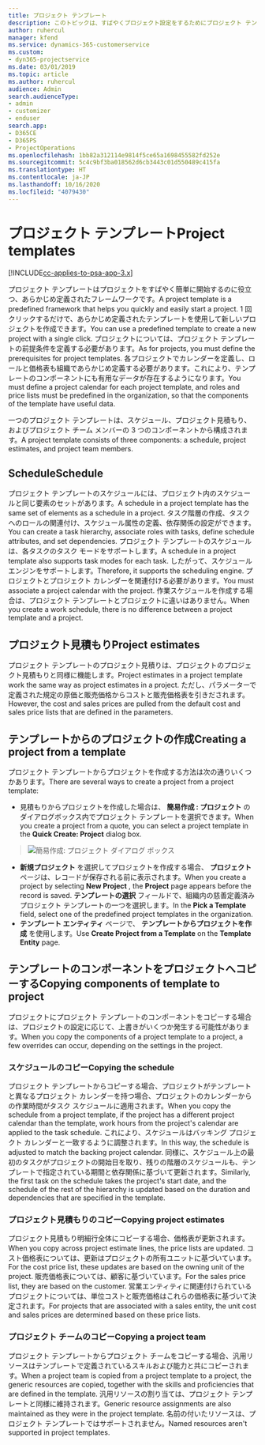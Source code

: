 ```yaml
---
title: プロジェクト テンプレート
description: このトピックは、すばやくプロジェクト設定をするためにプロジェクト テンプレートを使用する方法につい説明します。
author: ruhercul
manager: kfend
ms.service: dynamics-365-customerservice
ms.custom:
- dyn365-projectservice
ms.date: 03/01/2019
ms.topic: article
ms.author: ruhercul
audience: Admin
search.audienceType:
- admin
- customizer
- enduser
search.app:
- D365CE
- D365PS
- ProjectOperations
ms.openlocfilehash: 1bb82a312114e9814f5ce65a1698455582fd252e
ms.sourcegitcommit: 5c4c9bf3ba018562d6cb3443c01d550489c415fa
ms.translationtype: HT
ms.contentlocale: ja-JP
ms.lasthandoff: 10/16/2020
ms.locfileid: "4079430"
---
```

# <a name="project-templates"></a><span data-ttu-id="bf35e-103">プロジェクト テンプレート</span><span class="sxs-lookup"><span data-stu-id="bf35e-103">Project templates</span></span> 

[!INCLUDE[cc-applies-to-psa-app-3.x](../includes/cc-applies-to-psa-app-3x.md)]

<span data-ttu-id="bf35e-104">プロジェクト テンプレートはプロジェクトをすばやく簡単に開始するのに役立つ、あらかじめ定義されたフレームワークです。</span><span class="sxs-lookup"><span data-stu-id="bf35e-104">A project template is a predefined framework that helps you quickly and easily start a project.</span></span> <span data-ttu-id="bf35e-105">1 回クリックするだけで、あらかじめ定義されたテンプレートを使用して新しいプロジェクトを作成できます。</span><span class="sxs-lookup"><span data-stu-id="bf35e-105">You can use a predefined template to create a new project with a single click.</span></span> <span data-ttu-id="bf35e-106">プロジェクトについては、プロジェクト テンプレートの前提条件を定義する必要があります。</span><span class="sxs-lookup"><span data-stu-id="bf35e-106">As for projects, you must define the prerequisites for project templates.</span></span> <span data-ttu-id="bf35e-107">各プロジェクトでカレンダーを定義し、ロールと価格表も組織であらかじめ定義する必要があります。これにより、テンプレートのコンポーネントにも有用なデータが存在するようになります。</span><span class="sxs-lookup"><span data-stu-id="bf35e-107">You must define a project calendar for each project template, and roles and price lists must be predefined in the organization, so that the components of the template have useful data.</span></span>

<span data-ttu-id="bf35e-108">一つのプロジェクト テンプレートは、スケジュール、プロジェクト見積もり、およびプロジェクト チーム メンバーの 3 つのコンポーネントから構成されます。</span><span class="sxs-lookup"><span data-stu-id="bf35e-108">A project template consists of three components: a schedule, project estimates, and project team members.</span></span>

## <a name="schedule"></a><span data-ttu-id="bf35e-109">Schedule</span><span class="sxs-lookup"><span data-stu-id="bf35e-109">Schedule</span></span>

<span data-ttu-id="bf35e-110">プロジェクト テンプレートのスケジュールには、プロジェクト内のスケジュールと同じ要素のセットがあります。</span><span class="sxs-lookup"><span data-stu-id="bf35e-110">A schedule in a project template has the same set of elements as a schedule in a project.</span></span> <span data-ttu-id="bf35e-111">タスク階層の作成、タスクへのロールの関連付け、スケジュール属性の定義、依存関係の設定ができます。</span><span class="sxs-lookup"><span data-stu-id="bf35e-111">You can create a task hierarchy, associate roles with tasks, define schedule attributes, and set dependencies.</span></span> <span data-ttu-id="bf35e-112">プロジェクト テンプレートのスケジュールは、各タスクのタスク モードをサポートします。</span><span class="sxs-lookup"><span data-stu-id="bf35e-112">A schedule in a project template also supports task modes for each task.</span></span> <span data-ttu-id="bf35e-113">したがって、スケジュール エンジンをサポートします。</span><span class="sxs-lookup"><span data-stu-id="bf35e-113">Therefore, it supports the scheduling engine.</span></span> <span data-ttu-id="bf35e-114">プロジェクトとプロジェクト カレンダーを関連付ける必要があります。</span><span class="sxs-lookup"><span data-stu-id="bf35e-114">You must associate a project calendar with the project.</span></span> <span data-ttu-id="bf35e-115">作業スケジュールを作成する場合は、プロジェクト テンプレートとプロジェクトに違いはありません。</span><span class="sxs-lookup"><span data-stu-id="bf35e-115">When you create a work schedule, there is no difference between a project template and a project.</span></span>

## <a name="project-estimates"></a><span data-ttu-id="bf35e-116">プロジェクト見積もり</span><span class="sxs-lookup"><span data-stu-id="bf35e-116">Project estimates</span></span>

<span data-ttu-id="bf35e-117">プロジェクト テンプレートのプロジェクト見積りは、プロジェクトのプロジェクト見積もりと同様に機能します。</span><span class="sxs-lookup"><span data-stu-id="bf35e-117">Project estimates in a project template work the same way as project estimates in a project.</span></span> <span data-ttu-id="bf35e-118">ただし、パラメーターで定義された規定の原価と販売価格からコストと販売価格表を引きだされます。</span><span class="sxs-lookup"><span data-stu-id="bf35e-118">However, the cost and sales prices are pulled from the default cost and sales price lists that are defined in the parameters.</span></span>

## <a name="creating-a-project-from-a-template"></a><span data-ttu-id="bf35e-119">テンプレートからのプロジェクトの作成</span><span class="sxs-lookup"><span data-stu-id="bf35e-119">Creating a project from a template</span></span>
 
<span data-ttu-id="bf35e-120">プロジェクト テンプレートからプロジェクトを作成する方法は次の通りいくつかあります。</span><span class="sxs-lookup"><span data-stu-id="bf35e-120">There are several ways to create a project from a project template:</span></span>

- <span data-ttu-id="bf35e-121">見積もりからプロジェクトを作成した場合は、 **簡易作成 : プロジェクト** のダイアログボックス内でプロジェクト テンプレートを選択できます。</span><span class="sxs-lookup"><span data-stu-id="bf35e-121">When you create a project from a quote, you can select a project template in the **Quick Create: Project** dialog box.</span></span>

> ![簡易作成: プロジェクト ダイアログ ボックス](media/project-11.png)

- <span data-ttu-id="bf35e-123">**新規プロジェクト** を選択してプロジェクトを作成する場合、 **プロジェクト** ページは、レコードが保存される前に表示されます。</span><span class="sxs-lookup"><span data-stu-id="bf35e-123">When you create a project by selecting **New Project** , the **Project** page appears before the record is saved.</span></span> <span data-ttu-id="bf35e-124">**テンプレートの選択** フィールドで、組織内の慈善定義済みプロジェクト テンプレートの一つを選択します。</span><span class="sxs-lookup"><span data-stu-id="bf35e-124">In the **Pick a Template** field, select one of the predefined project templates in the organization.</span></span>
- <span data-ttu-id="bf35e-125">**テンプレート エンティティ** ページで、 **テンプレートからプロジェクトを作成** を使用します。</span><span class="sxs-lookup"><span data-stu-id="bf35e-125">Use **Create Project from a Template** on the **Template Entity** page.</span></span>

## <a name="copying-components-of-template-to-project"></a><span data-ttu-id="bf35e-126">テンプレートのコンポーネントをプロジェクトへコピーする</span><span class="sxs-lookup"><span data-stu-id="bf35e-126">Copying components of template to project</span></span>

<span data-ttu-id="bf35e-127">プロジェクトにプロジェクト テンプレートのコンポーネントをコピーする場合は、プロジェクトの設定に応じて、上書きがいくつか発生する可能性があります。</span><span class="sxs-lookup"><span data-stu-id="bf35e-127">When you copy the components of a project template to a project, a few overrides can occur, depending on the settings in the project.</span></span>

### <a name="copying-the-schedule"></a><span data-ttu-id="bf35e-128">スケジュールのコピー</span><span class="sxs-lookup"><span data-stu-id="bf35e-128">Copying the schedule</span></span>

<span data-ttu-id="bf35e-129">プロジェクト テンプレートからコピーする場合、プロジェクトがテンプレートと異なるプロジェクト カレンダーを持つ場合、プロジェクトのカレンダーからの作業時間がタスク スケジュールに適用されます。</span><span class="sxs-lookup"><span data-stu-id="bf35e-129">When you copy the schedule from a project template, if the project has a different project calendar than the template, work hours from the project's calendar are applied to the task schedule.</span></span> <span data-ttu-id="bf35e-130">これにより、スケジュールはバッキング プロジェクト カレンダーと一致するように調整されます。</span><span class="sxs-lookup"><span data-stu-id="bf35e-130">In this way, the schedule is adjusted to match the backing project calendar.</span></span> <span data-ttu-id="bf35e-131">同様に、スケジュール上の最初のタスクがプロジェクトの開始日を取り、残りの階層のスケジュールも、テンプレートで指定されている期間と依存関係に基づいて更新されます。</span><span class="sxs-lookup"><span data-stu-id="bf35e-131">Similarly, the first task on the schedule takes the project's start date, and the schedule of the rest of the hierarchy is updated based on the duration and dependencies that are specified in the template.</span></span> 

### <a name="copying-project-estimates"></a><span data-ttu-id="bf35e-132">プロジェクト見積もりのコピー</span><span class="sxs-lookup"><span data-stu-id="bf35e-132">Copying project estimates</span></span> 

<span data-ttu-id="bf35e-133">プロジェクト見積もり明細行全体にコピーする場合、価格表が更新されます。</span><span class="sxs-lookup"><span data-stu-id="bf35e-133">When you copy across project estimate lines, the price lists are updated.</span></span> <span data-ttu-id="bf35e-134">コスト価格表については、更新はプロジェクトの所有ユニットに基づいています。</span><span class="sxs-lookup"><span data-stu-id="bf35e-134">For the cost price list, these updates are based on the owning unit of the project.</span></span> <span data-ttu-id="bf35e-135">販売価格表については、顧客に基づいています。</span><span class="sxs-lookup"><span data-stu-id="bf35e-135">For the sales price list, they are based on the customer.</span></span> <span data-ttu-id="bf35e-136">営業エンティティに関連付けられているプロジェクトについては、単位コストと販売価格はこれらの価格表に基づいて決定されます。</span><span class="sxs-lookup"><span data-stu-id="bf35e-136">For projects that are associated with a sales entity, the unit cost and sales prices are determined based on these price lists.</span></span>

### <a name="copying-a-project-team"></a><span data-ttu-id="bf35e-137">プロジェクト チームのコピー</span><span class="sxs-lookup"><span data-stu-id="bf35e-137">Copying a project team</span></span>

<span data-ttu-id="bf35e-138">プロジェクト テンプレートからプロジェクト チームをコピーする場合、汎用リソースはテンプレートで定義されているスキルおよび能力と共にコピーされます。</span><span class="sxs-lookup"><span data-stu-id="bf35e-138">When a project team is copied from a project template to a project, the generic resources are copied, together with the skills and proficiencies that are defined in the template.</span></span> <span data-ttu-id="bf35e-139">汎用リソースの割り当ては、プロジェクト テンプレートと同様に維持されます。</span><span class="sxs-lookup"><span data-stu-id="bf35e-139">Generic resource assignments are also maintained as they were in the project template.</span></span> <span data-ttu-id="bf35e-140">名前の付いたリソースは、プロジェクト テンプレートではサポートされません。</span><span class="sxs-lookup"><span data-stu-id="bf35e-140">Named resources aren't supported in project templates.</span></span>
